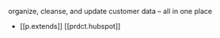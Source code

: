 


organize, cleanse, and update customer data – all in one place

- [[p.extends]] [[prdct.hubspot]]
